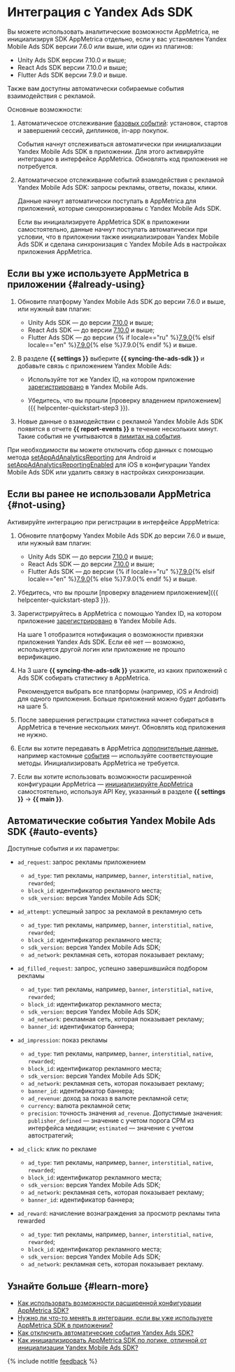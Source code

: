 # Интеграция с Yandex Ads SDK

Вы можете использовать аналитические возможности AppMetrica, не инициализируя SDK AppMetrica отдельно, если у вас установлен Yandex Mobile Ads SDK версии 7.6.0 или выше, или один из плагинов:

- Unity Ads SDK версии 7.10.0 и выше; 
- React Ads SDK версии 7.10.0 и выше;
- Flutter Ads SDK версии 7.9.0 и выше.

Также вам доступны автоматически собираемые события взаимодействия с рекламой.

Основные возможности:

1. Автоматическое отслеживание [базовых событий](../data-collection/index.md): установок, стартов и завершений сессий, диплинков, in-app покупок.

    Cобытия начнут отслеживаться автоматически при инициализации Yandex Mobile Ads SDK в приложении. Для этого активируйте интеграцию в интерфейсе AppMetrica. Обновлять код приложения не потребуется.

2. Автоматическое отслеживание событий взамодействия с рекламой Yandex Mobile Ads SDK: запросы рекламы, ответы, показы, клики.

    Данные начнут автоматически поступать в AppMetrica для приложений, которые синхронизированы с Yandex Mobile Ads SDK.

    Если вы инициализируете AppMetrica SDK в приложении самостоятельно, данные начнут поступать автоматически при условии, что в приложении также инициализирован Yandex Mobile Ads SDK и сделана синхронизация с Yandex Mobile Ads в настройках приложения AppMetrica.

## Если вы уже используете AppMetrica в приложении {#already-using}

1. Обновите платформу Yandex Mobile Ads SDK до версии 7.6.0 и выше, или нужный вам плагин:

    - Unity Ads SDK — до версии [7.10.0](https://ads.yandex.com/helpcenter/{{locale}}/dev/unity/changelog-unity#2025) и выше;
    - React Ads SDK — до версии [7.10.0](https://ads.yandex.com/helpcenter/{{locale}}/dev/react-native/changelog-react-native#2025) и выше;
    - Flutter Ads SDK — до версии {% if locale=="ru" %}[7.9.0](https://ads.yandex.com/helpcenter/ru/dev/flutter/changelog-flutter#versiya-790-12-fevralya,-2025){% elsif locale=="en" %}[7.9.0](https://ads.yandex.com/helpcenter/en/dev/flutter/changelog-flutter#version-790-february-12,-2025){% else %}7.9.0{% endif %} и выше.

1. В разделе **{{ settings }}** выберите **{{ syncing-the-ads-sdk }}** и добавьте связь с приложением Yandex Mobile Ads:

    - Используйте тот же Yandex ID, на котором приложение [зарегистрировано](https://appmetrica.yandex.com/application/new) в Yandex Mobile Ads.

    - Убедитесь, что вы прошли [проверку владением приложением]({{ helpcenter-quickstart-step3 }}).

1. Новые данные о взамодействии с рекламой Yandex Mobile Ads SDK появятся в отчете **{{ report-events }}** в течение нескольких минут. Такие события не учитываются в [лимитах на события](limits.md#limit-events).

При необходимости вы можете отключить сбор данных с помощью метода [setAppAdAnalyticsReporting](https://yastatic.net/s3/doc-binary/src/dev/mobile-ads/ru/javadoc/com/yandex/mobile/ads/common/MobileAds.html#setAppAdAnalyticsReporting(java.lang.Boolean)) для Android и [setAppAdAnalyticsReportingEnabled](https://yastatic.net/s3/doc-binary/src/dev/mobile-ads/ru/jazzy/Classes/MobileAds.html#/c:@M@YandexMobileAds@objc(cs)YMAMobileAds(cm)setAppAdAnalyticsReportingEnabled) для iOS в конфигурации Yandex Mobile Ads SDK или удалить связку в настройках синхронизации.

## Если вы ранее не использовали AppMetrica {#not-using}

Активируйте интеграцию при регистрации в интерфейсе ApppMetrica:

1. Обновите платформу Yandex Mobile Ads SDK до версии 7.6.0 и выше, или нужный вам плагин:

    - Unity Ads SDK — до версии [7.10.0](https://ads.yandex.com/helpcenter/{{locale}}/dev/unity/changelog-unity#2025) и выше;
    - React Ads SDK — до версии [7.10.0](https://ads.yandex.com/helpcenter/{{locale}}/dev/react-native/changelog-react-native#2025) и выше;
    - Flutter Ads SDK — до версии {% if locale=="ru" %}[7.9.0](https://ads.yandex.com/helpcenter/ru/dev/flutter/changelog-flutter#versiya-790-12-fevralya,-2025){% elsif locale=="en" %}[7.9.0](https://ads.yandex.com/helpcenter/en/dev/flutter/changelog-flutter#version-790-february-12,-2025){% else %}7.9.0{% endif %} и выше.

1. Убедитесь, что вы прошли [проверку владением приложением]({{ helpcenter-quickstart-step3 }}).

1. Зарегистрируйтесь в AppMetrica с помощью Yandex ID, на котором приложение [зарегистрировано](https://appmetrica.yandex.com/application/new) в Yandex Mobile Ads.

    На шаге 1 отобразится нотификация о возможности привязки приложения Yandex Ads SDK. Если её нет — возможно, используется другой логин или приложение не прошло верификацию.

1. На 3 шаге **{{ syncing-the-ads-sdk }}** укажите, из каких приложений с Ads SDK собирать статистику в AppMetrica.

    Рекомендуется выбрать все платформы (например, iOS и Android) для одного приложения. Больше приложений можно будет добавить на шаге 5.

1. После завершения регистрации статистика начнет собираться в AppMetrica в течение нескольких минут. Обновлять код приложения не нужно.

1. Если вы хотите передавать в AppMetrica [дополнительные данные](../data-collection/index.md), например кастомные [события](../data-collection/about-events.md) — используйте соответствующие методы. Инициализировать AppMetrica не требуется.

1. Если вы хотите использовать возможности расширенной конфигурации AppMetrica — [инициализируйте AppMetrica](../common/quick-start.md#integration-sdk) самостоятельно, используя API Key, указанный в разделе **{{ settings }}** → **{{ main }}**.

## Автоматические события Yandex Mobile Ads SDK {#auto-events}

Доступные события и их параметры:

- `ad_request`: запрос рекламы приложением

  - `ad_type`: тип рекламы, например, `banner`, `interstitial`, `native`, `rewarded`;
  - `block_id`: идентификатор рекламного места;
  - `sdk_version`: версия Yandex Mobile Ads SDK;

- `ad_attempt`: успешный запрос за рекламой в рекламную сеть

  - `ad_type`: тип рекламы, например, `banner`, `interstitial`, `native`, `rewarded`;
  - `block_id`: идентификатор рекламного места;
  - `sdk_version`: версия Yandex Mobile Ads SDK;
  - `ad_network`: рекламная сеть, которая показывает рекламу;

- `ad_filled_request`: запрос, успешно завершившийся подбором рекламы

  - `ad_type`: тип рекламы, например, `banner`, `interstitial`, `native`, `rewarded`;
  - `block_id`: идентификатор рекламного места;
  - `sdk_version`: версия Yandex Mobile Ads SDK;
  - `ad_network`: рекламная сеть, которая показывает рекламу;
  - `banner_id`: идентификатор баннера;

- `ad_impression`: показ рекламы

  - `ad_type`: тип рекламы, например, `banner`, `interstitial`, `native`, `rewarded`;
  - `block_id`: идентификатор рекламного места;
  - `sdk_version`: версия Yandex Mobile Ads SDK;
  - `ad_network`: рекламная сеть, которая показывает рекламу;
  - `banner_id`: идентификатор баннера;
  - `ad_revenue`: доход за показ в валюте рекламной сети;
  - `currency`: валюта рекламной сети;
  - `precision`: точность значения `ad_revenue`. Допустимые значения: `publisher_defined` — значение с учетом порога CPM из интерфейса медиации; `estimated` — значение с учетом автостратегий;

- `ad_click`: клик по рекламе

  - `ad_type`: тип рекламы, например, `banner`, `interstitial`, `native`, `rewarded`;
  - `block_id`: идентификатор рекламного места;
  - `sdk_version`: версия Yandex Mobile Ads SDK;
  - `ad_network`: рекламная сеть, которая показывает рекламу;
  - `banner_id`: идентификатор баннера;

- `ad_reward`: начисление вознаграждения за просмотр рекламы типа rewarded

  - `ad_type`: тип рекламы, например, `banner`, `interstitial`, `native`, `rewarded`;
  - `block_id`: идентификатор рекламного места;
  - `sdk_version`: версия Yandex Mobile Ads SDK;
  - `ad_network`: рекламная сеть, которая показывает рекламу.

## Узнайте больше {#learn-more}  

- [Как использовать возможности расширенной конфигурации AppMetrica SDK?](../troubleshooting/troubleshooting.md#yads-sdk-extended)
- [Нужно ли что-то менять в интеграции, если вы уже используете AppMetrica SDK в приложении?](../troubleshooting/troubleshooting.md#yads-sdk-already-using)
- [Как отключить автоматические события Yandex Ads SDK?](../troubleshooting/troubleshooting.md#yads-sdk-disable-auto)
- [Как инициализировать AppMetrica SDK по логике, отличной от инициализации Yandex Mobile Ads SDK?](../troubleshooting/troubleshooting.md#yads-sdk-other-logic)

{% include notitle [feedback](../_includes/feedback-button.md) %}
